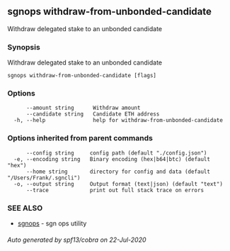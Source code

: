 ## sgnops withdraw-from-unbonded-candidate

Withdraw delegated stake to an unbonded candidate

### Synopsis

Withdraw delegated stake to an unbonded candidate

```
sgnops withdraw-from-unbonded-candidate [flags]
```

### Options

```
      --amount string      Withdraw amount
      --candidate string   Candidate ETH address
  -h, --help               help for withdraw-from-unbonded-candidate
```

### Options inherited from parent commands

```
      --config string     config path (default "./config.json")
  -e, --encoding string   Binary encoding (hex|b64|btc) (default "hex")
      --home string       directory for config and data (default "/Users/Frank/.sgncli")
  -o, --output string     Output format (text|json) (default "text")
      --trace             print out full stack trace on errors
```

### SEE ALSO

* [sgnops](sgnops.md)	 - sgn ops utility

###### Auto generated by spf13/cobra on 22-Jul-2020
